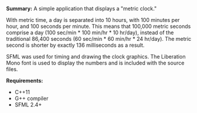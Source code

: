 **Summary:**
A simple application that displays a "metric clock."

With metric time, a day is separated into 10 hours, with 100 minutes per hour, and 100 seconds per minute. This means that 100,000 metric seconds comprise a day (100 sec/min * 100 min/hr * 10 hr/day), instead of the traditional 86,400 seconds (60 sec/min * 60 min/hr * 24 hr/day). The metric second is shorter by exactly 136 milliseconds as a result.

SFML was used for timing and drawing the clock graphics. The Liberation Mono font is used to display the numbers and is included with the source files.

**Requirements:**
* C++11
* G++ compiler
* SFML 2.4+
